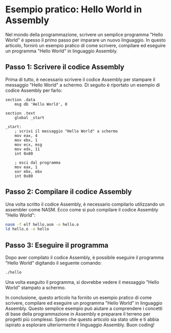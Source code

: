 # Esempio pratico: Hello World in Assembly

Nel mondo della programmazione, scrivere un semplice programma "Hello World" è spesso il primo passo per imparare un nuovo linguaggio. In questo articolo, fornirò un esempio pratico di come scrivere, compilare ed eseguire un programma "Hello World" in linguaggio Assembly.

## Passo 1: Scrivere il codice Assembly

Prima di tutto, è necessario scrivere il codice Assembly per stampare il messaggio "Hello World" a schermo. Di seguito è riportato un esempio di codice Assembly per farlo:

```assembly
section .data
    msg db 'Hello World', 0

section .text
    global _start

_start:
    ; scrivi il messaggio "Hello World" a schermo
    mov eax, 4
    mov ebx, 1
    mov ecx, msg
    mov edx, 11
    int 0x80

    ; esci dal programma
    mov eax, 1
    xor ebx, ebx
    int 0x80
```

## Passo 2: Compilare il codice Assembly

Una volta scritto il codice Assembly, è necessario compilarlo utilizzando un assembler come NASM. Ecco come si può compilare il codice Assembly "Hello World":

```bash
nasm -f elf hello.asm -o hello.o
ld hello.o -o hello
```

## Passo 3: Eseguire il programma

Dopo aver compilato il codice Assembly, è possibile eseguire il programma "Hello World" digitando il seguente comando:

```bash
./hello
```

Una volta eseguito il programma, si dovrebbe vedere il messaggio "Hello World" stampato a schermo.

In conclusione, questo articolo ha fornito un esempio pratico di come scrivere, compilare ed eseguire un programma "Hello World" in linguaggio Assembly. Questo semplice esempio può aiutare a comprendere i concetti di base della programmazione in Assembly e preparare il terreno per progetti più complessi. Spero che questo articolo sia stato utile e ti abbia ispirato a esplorare ulteriormente il linguaggio Assembly. Buon coding!